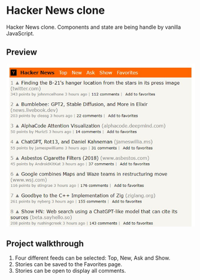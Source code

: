 # Hacker News clone

Hacker News clone. Components and state are being handle by vanilla JavaScript.

## Preview

![preview](./assets/screenshot.jpg)

## Project walkthrough

1. Four different feeds can be selected: Top, New, Ask and Show.
2. Stories can be saved to the Favorites page.
3. Stories can be open to display all comments.
